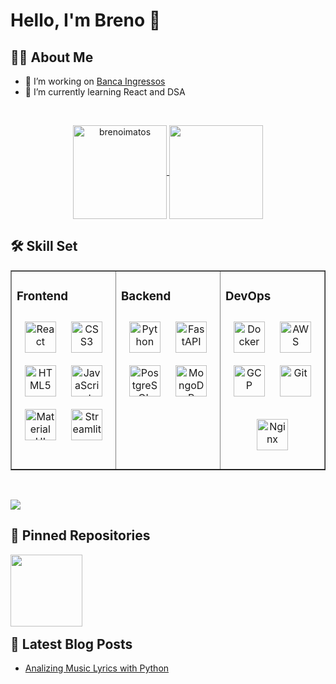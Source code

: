 # Hello, I'm Breno 👋

## 🧑🏽 About Me

- 🔭 I’m working on [Banca Ingressos](https://bancaingressos.com/)
- 🌱 I’m currently learning React and DSA


<br>

<p align="center">
  <a href="https://github.com/brenoimatos/github-readme-streak-stats" title="Go to Source">
    <img align="center" height="150" src="https://github-readme-streak-stats.herokuapp.com/?user=brenoimatos&theme=dracula&hide_border=false" alt="brenoimatos">
  </a>
  <a href="https://github.com/brenoimatos">
    <img align="center" height="150" src="https://github-readme-stats.vercel.app/api/top-langs/?username=brenoimatos&layout=donut&theme=dracula">
  </a>
</p>






## 🛠 Skill Set  
<table border="1"><tr><td valign="top" width="33%">

### **Frontend**  
<div align="center">  
<a href="https://reactjs.org/" target="_blank"><img style="margin: 10px" src="https://profilinator.rishav.dev/skills-assets/react-original-wordmark.svg" alt="React" height="50" /></a>  
<a href="https://www.w3schools.com/css/" target="_blank"><img style="margin: 10px" src="https://profilinator.rishav.dev/skills-assets/css3-original-wordmark.svg" alt="CSS3" height="50" /></a>  
<a href="https://en.wikipedia.org/wiki/HTML5" target="_blank"><img style="margin: 10px" src="https://profilinator.rishav.dev/skills-assets/html5-original-wordmark.svg" alt="HTML5" height="50" /></a>  
<a href="https://www.javascript.com/" target="_blank"><img style="margin: 10px" src="https://profilinator.rishav.dev/skills-assets/javascript-original.svg" alt="JavaScript" height="50" /></a>  
<a href="https://mui.com/" target="_blank"><img style="margin: 10px" src="https://profilinator.rishav.dev/skills-assets/mui.png" alt="Material UI" height="50" /></a>
<a href="https://streamlit.io/" target="_blank"><img style="margin: 10px" src="https://gitlab.com/uploads/-/system/project/avatar/20476870/streamlit.png" alt="Streamlit" height="50" /></a>  
  
</div>

</td><td valign="top" width="33%">

### **Backend**  
<div align="center">
<a href="https://www.python.org/" target="_blank"><img style="margin: 10px" src="https://profilinator.rishav.dev/skills-assets/python-original.svg" alt="Python" height="50" /></a>
<a href="https://fastapi.tiangolo.com/" target="_blank"><img style="margin: 10px" src="https://fastapi.tiangolo.com/img/logo-margin/logo-teal.png" alt="FastAPI" height="50" /></a>  
<a href="https://www.postgresql.org/" target="_blank"><img style="margin: 10px" src="https://profilinator.rishav.dev/skills-assets/postgresql-original-wordmark.svg" alt="PostgreSQL" height="50" /></a>
<a href="https://www.mongodb.com/" target="_blank"><img style="margin: 10px" src="https://profilinator.rishav.dev/skills-assets/mongodb-original-wordmark.svg" alt="MongoDB" height="50" /></a>  
 
</div>

</td><td valign="top" width="33%">

### **DevOps**  
<div align="center">  
<a href="https://www.docker.com/" target="_blank"><img style="margin: 10px" src="https://profilinator.rishav.dev/skills-assets/docker-original-wordmark.svg" alt="Docker" height="50" /></a>
<a href="https://aws.amazon.com/" target="_blank"><img style="margin: 10px" src="https://d1.awsstatic.com/PTNR_AWS_logo_300x300_BWColor.8a63bc4699377744833f0da71b08acc09bc1b85c.png" alt="AWS" height="50" /></a>  
<a href="https://cloud.google.com/" target="_blank"><img style="margin: 10px" src="https://profilinator.rishav.dev/skills-assets/google_cloud-icon.svg" alt="GCP" height="50" /></a>  
<a href="https://github.com/" target="_blank"><img style="margin: 10px" src="https://profilinator.rishav.dev/skills-assets/git-scm-icon.svg" alt="Git" height="50" /></a>  

<a href="https://www.nginx.com/" target="_blank"><img style="margin: 10px" src="https://profilinator.rishav.dev/skills-assets/nginx-original.svg" alt="Nginx" height="50" /></a>   
</div>

</td></tr></table>  
<br/>  

![](https://komarev.com/ghpvc/?username=brenoimatos)
## 📌 Pinned Repositories

<div width="100%" align="center">
  <a align="left" href="https://github.com/brenoimatos/credit-decision" title="Credit Decision Engine">
    <img align="left" height="115" src="https://github-readme-stats.vercel.app/api/pin/?username=brenoimatos&repo=credit-decision&theme=react&border_color=61dafb&border_radius=10">
  </a>
</div>

<br/><br/><br/><br/><br/><br/>



## 📝 Latest Blog Posts

- [Analizing Music Lyrics with Python](https://brenoimatos.medium.com/quem-tem-o-maior-vocabul%C3%A1rio-do-rap-nacional-ddbbdc902779)

